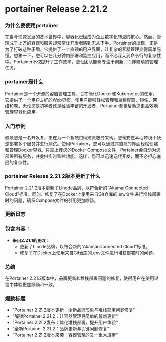 # portainer Release 2.21.2
### 为什么要使用portainer

在当今快速发展的技术世界中，容器化已经成为企业数字化转型的核心。然而，管理成千上万的容器和服务却常常让开发者感到无从下手。Portainer的出现，正是为了打破这种矛盾。它提供了一个直观的用户界面，让复杂的容器管理变得简单易懂。想象一下，您可以在几分钟内部署和监控应用，而不必深入到命令行的复杂性中。Portainer不仅提升了工作效率，更让团队能够专注于创新，而非繁琐的管理任务。

### portainer是什么

Portainer是一个开源的容器管理工具，旨在简化Docker和Kubernetes的使用。它提供了一个用户友好的Web界面，使用户能够轻松管理和监控容器、镜像、网络和卷。无论您是初学者还是经验丰富的开发者，Portainer都能帮助您更高效地管理容器化应用。

### 入门示例

假设您是一名开发者，正在为一个新项目构建微服务架构。您需要在本地环境中快速部署多个服务并进行测试。使用Portainer，您可以通过其直观的界面轻松创建和管理Docker容器。只需上传您的Docker Compose文件，Portainer会自动为您部署所有服务，并提供实时监控功能。这样，您可以迅速迭代开发，而不必担心底层的复杂性。

### portainer Release 2.21.2版本更新了什么

Portainer 2.21.2版本更新了Linode品牌，以符合新的“Akamai Connected Cloud”标准。同时，修复了在Docker上使用来自Git仓库的.env文件进行堆栈部署时的问题，确保Compose文件的引用更加顺畅。

### 更新日志

### 包含内容：
- **来自2.21.1的更改**：
  - 更新了Linode品牌，以符合新的“Akamai Connected Cloud”标准。
  - 修复了在Docker上使用来自Git仓库的.env文件进行堆栈部署时的问题。

### 总结

在Portainer 2.21.2版本中，品牌更新和堆栈部署问题的修复，使得用户在使用过程中体验更加顺畅和一致。

### 爆款标题

- "Portainer 2.21.2版本更新：全新品牌形象与堆栈部署问题修复"
- "解锁Portainer 2.21.2：让容器管理更简单的最新更新"
- "Portainer 2.21.2发布：优化堆栈部署，提升用户体验"
- "全新Portainer 2.21.2：品牌更新与关键问题修复"
- "Portainer 2.21.2版本来袭：容器管理的又一重大进步"